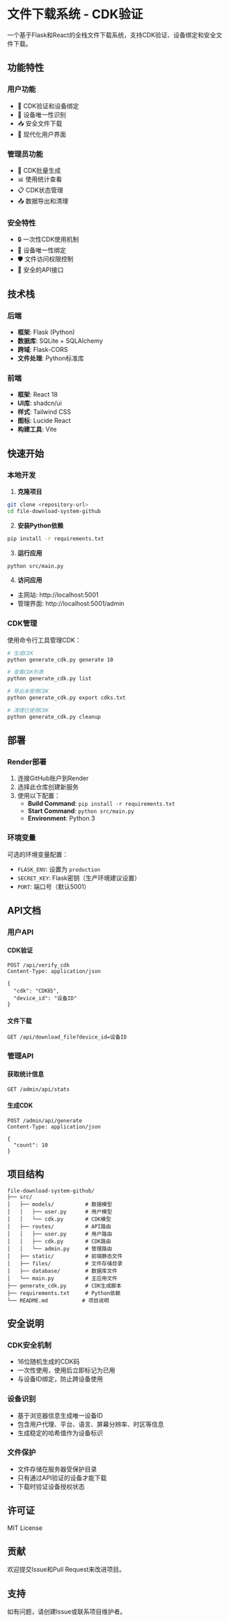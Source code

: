 # 文件下载系统 - CDK验证

一个基于Flask和React的全栈文件下载系统，支持CDK验证、设备绑定和安全文件下载。

## 功能特性

### 用户功能
- 🔐 CDK验证和设备绑定
- 📱 设备唯一性识别
- 📥 安全文件下载
- 🎨 现代化用户界面

### 管理员功能
- 🎫 CDK批量生成
- 📊 使用统计查看
- 📋 CDK状态管理
- 📤 数据导出和清理

### 安全特性
- 🔒 一次性CDK使用机制
- 🔗 设备唯一性绑定
- 🛡️ 文件访问权限控制
- 🔐 安全的API接口

## 技术栈

### 后端
- **框架**: Flask (Python)
- **数据库**: SQLite + SQLAlchemy
- **跨域**: Flask-CORS
- **文件处理**: Python标准库

### 前端
- **框架**: React 18
- **UI库**: shadcn/ui
- **样式**: Tailwind CSS
- **图标**: Lucide React
- **构建工具**: Vite

## 快速开始

### 本地开发

1. **克隆项目**
```bash
git clone <repository-url>
cd file-download-system-github
```

2. **安装Python依赖**
```bash
pip install -r requirements.txt
```

3. **运行应用**
```bash
python src/main.py
```

4. **访问应用**
- 主网站: http://localhost:5001
- 管理界面: http://localhost:5001/admin

### CDK管理

使用命令行工具管理CDK：

```bash
# 生成CDK
python generate_cdk.py generate 10

# 查看CDK列表
python generate_cdk.py list

# 导出未使用CDK
python generate_cdk.py export cdks.txt

# 清理已使用CDK
python generate_cdk.py cleanup
```

## 部署

### Render部署

1. 连接GitHub账户到Render
2. 选择此仓库创建新服务
3. 使用以下配置：
   - **Build Command**: `pip install -r requirements.txt`
   - **Start Command**: `python src/main.py`
   - **Environment**: Python 3

### 环境变量

可选的环境变量配置：

- `FLASK_ENV`: 设置为 `production`
- `SECRET_KEY`: Flask密钥（生产环境建议设置）
- `PORT`: 端口号（默认5001）

## API文档

### 用户API

#### CDK验证
```
POST /api/verify_cdk
Content-Type: application/json

{
  "cdk": "CDK码",
  "device_id": "设备ID"
}
```

#### 文件下载
```
GET /api/download_file?device_id=设备ID
```

### 管理API

#### 获取统计信息
```
GET /admin/api/stats
```

#### 生成CDK
```
POST /admin/api/generate
Content-Type: application/json

{
  "count": 10
}
```

## 项目结构

```
file-download-system-github/
├── src/
│   ├── models/          # 数据模型
│   │   ├── user.py      # 用户模型
│   │   └── cdk.py       # CDK模型
│   ├── routes/          # API路由
│   │   ├── user.py      # 用户路由
│   │   ├── cdk.py       # CDK路由
│   │   └── admin.py     # 管理路由
│   ├── static/          # 前端静态文件
│   ├── files/           # 文件存储目录
│   ├── database/        # 数据库文件
│   └── main.py          # 主应用文件
├── generate_cdk.py      # CDK生成脚本
├── requirements.txt     # Python依赖
└── README.md           # 项目说明
```

## 安全说明

### CDK安全机制
- 16位随机生成的CDK码
- 一次性使用，使用后立即标记为已用
- 与设备ID绑定，防止跨设备使用

### 设备识别
- 基于浏览器信息生成唯一设备ID
- 包含用户代理、平台、语言、屏幕分辨率、时区等信息
- 生成稳定的哈希值作为设备标识

### 文件保护
- 文件存储在服务器受保护目录
- 只有通过API验证的设备才能下载
- 下载时验证设备授权状态

## 许可证

MIT License

## 贡献

欢迎提交Issue和Pull Request来改进项目。

## 支持

如有问题，请创建Issue或联系项目维护者。


